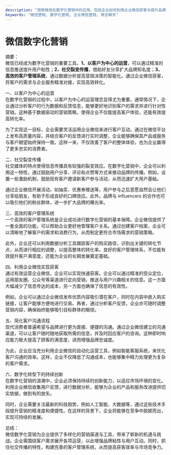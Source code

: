 ```yaml
---
description: "探索微信在数字化营销中的应用，包括企业如何利用企业微信获客与提升品牌影响力。"
keywords: "微信营销, 数字化营销, 企业微信营销, 聚合聊天"
---
```

# 微信数字化营销

摘要：  
微信已经成为数字化营销的重要工具。**1、以客户为中心的运营**，可以通过精准的信息推送提升用户粘性；**2、社交裂变传播**，借助好友分享扩大品牌知名度；**3、高效的客户管理系统**，通过数据分析提高营销决策的智能化。通过企业微信获客，将客户的需求与企业服务精准对接，实现高效转化。

一、以客户为中心的运营  
在数字化营销的过程中，以客户为中心的运营理念显得尤为重要。通常情况下，企业通过分析客户的行为数据和反馈信息，能够更好地识别客户的需求并进行针对性营销。这种基于数据驱动的营销策略，使得企业不仅能提高客户体验，还能有效提高转化率。

为了实现这一目标，企业需要灵活运用企业微信来进行客户互动。通过在微信平台上发布高质量内容，并结合客户的反馈进行实时调整，企业能够确保其产品或服务与客户期望始终保持一致。这样一来，不仅改善了客户的整体体验，也为企业赢得了更多忠实的消费者。

二、社交裂变传播  
社交媒体的特点使得信息传播具有较强的裂变效应。在数字化营销中，企业可以利用这一特性，通过鼓励用户分享、评论和点赞等方式来推动品牌的传播。例如，设置一些激励机制，鼓励现有客户邀请新客户参与活动，从而迅速扩大用户基础。

通过企业微信开展活动，如抽奖、优惠券赠送等，用户参与之后意愿自然会让他们分享给朋友，有助于形成良好的口碑效应。此外，品牌与 influencers 的合作也可以吸引他们的粉丝群体，进一步扩大品牌的曝光率。

三、高效的客户管理系统  
一个高效的客户管理系统是企业成功进行数字化营销的基本保障。企业微信提供了一套全面的功能，可以帮助企业更好地管理客户关系。通过创建客户档案，企业可以清晰地了解客户的需求和消费行为，从而制定更符合市场需求的营销策略。

此外，企业还可以利用数据分析工具跟踪客户的购买路径，识别出关键的转化节点，从而进行相应的调整，以提高整体的转化率。良好的客户管理体系，不仅能有效提升客户满意度，还能为企业的长期发展奠定基础。

四、利用企业微信实现获客  
通过有效运营企业微信，企业可以实现快速获客。企业可以通过精准的受众定位，运用朋友圈、公众号等渠道进行定向营销，推送与用户兴趣相关的信息。这一方面大幅减少了信息传达的成本，另一方面也确保了信息的有效性。

例如，企业可以通过企业微信发布优质内容吸引潜在客户，同时在内容中嵌入购买链接，让客户能够方便地进行交易。再者，通过分析客户反馈，企业亦可随时调整营销内容，确保始终能够吸引目标群体的眼球。

五、简化客户沟通流程  
现代消费者普遍希望与品牌进行更为直接、便捷的沟通。通过企业微信建立的沟通渠道，可以让客户随时随地获取所需的信息，并及时回应客户的咨询。这种即时响应能力极大提高了顾客的满意度，进而增强品牌忠诚度。

为此，企业应当充分利用企业微信的自动化运营工具，例如智能客服系统，来优化客户沟通的效率。这样，企业不仅降低了沟通成本，也能够集中精力处理更为复杂的客户需求。

六、数字化转型下的持续创新  
在数字化营销的浪潮中，企业必须保持持续的创新能力，以适应市场环境的变化。利用企业微信收集用户反馈，进行数据分析，能够为企业的产品和服务改进提供切实依据，做到有的放矢。

同时，企业需要关注最新的科技趋势，例如人工智能、大数据等，通过这些技术手段提升营销的精准度和便捷性。在这样的背景下，企业将能够在竞争中脱颖而出，实现可持续的发展。

总结：  
微信数字化营销为企业提供了多样化的营销渠道与工具，带来了崭新的机遇与挑战。企业需围绕客户需求展开各项运营，以此增强品牌粘性与用户互动。同时，抓住社交传播的特性，构建完善的客户管理系统，从而提高获客效率与市场竞争力。
